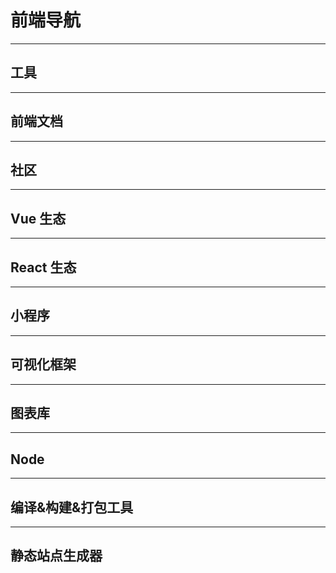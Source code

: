 # 前端导航

---

<script setup>
let BoxNav;
if (typeof window !== 'undefined') {
    BoxNav = await import('./BoxNav.vue');
}
// import BoxNav from './BoxNav.vue'
</script>

## 工具

<BoxNav :navLink="[
{
link: 'https://www.json.cn/',
iconSrc: 'jsongeshihua',
title: 'Json中文网',
desc: 'JSON在线解析及格式化验证'
},{
link: 'https://chatgpt.com/',
iconSrc: 'chatgpticon',
title: 'ChatGPT',
desc: ''
},{
link: 'https://tool.lu/',
iconSrc: null,
title: '在线工具',
desc: '开发人员的工具箱'
},{
link: 'https://caniuse.com/',
iconSrc: null,
title: 'Can I use',
desc: '前端API兼容性查询'
},]"/>

---

## 前端文档

<BoxNav :navLink="[
{
link: 'https://developer.mozilla.org/zh-CN/',
iconSrc: null,
title: 'MDN | Web开发者指南',
desc: 'Mozilla的开发者平台，提供了大量关于HTML、CSS和JavaScript详细文档'
},{
link: 'https://www.runoob.com/',
iconSrc: null,
title: '菜鸟教程',
desc: '学的不仅是技术，更是梦想'
},{
link: 'https://es6.ruanyifeng.com/',
iconSrc: 'tubiaozhizuomoban',
title: 'ES6入门教程',
desc: '阮一峰的网络日志'
},]"/>

---

## 社区

<BoxNav :navLink="[
{
link: 'https://juejin.cn/',
iconSrc: 'juejin',
title: '稀土掘金',
desc: '面向全球中文开发者的技术内容分享与交流平台'
},{
link: 'https://www.csdn.net/',
iconSrc: 'csdn',
title: 'CSDN',
desc: 'CSDN'
},{
link: 'https://www.cnblogs.com/',
iconSrc: null,
title: '博客园',
desc: '博客园是一个面向开发者的知识分享社区'
},{
link: 'https://gitee.com/',
iconSrc: null,
title: 'Gitee',
desc: '国内软件项目的托管平台'
},{
link: 'https://github.com/',
iconSrc: 'github',
title: 'Github',
desc: '一个面向开源及私有软件项目的托管平台'
},{
link: 'https://www.v2ex.com/',
iconSrc: 'vex',
title: 'V2EX',
desc: '...'
},{
link: 'https://segmentfault.com/',
iconSrc: null,
title: 'SegmentFault思否',
desc: '技术问答开发者社区'
},]"/>

---

## Vue 生态

<BoxNav :navLink="[
{
link: 'https://cn.vuejs.org/',
iconSrc: 'Vue',
title: 'Vue 3',
desc: '渐进式 JavaScript 框架'
},{
link: 'https://router.vuejs.org/zh/',
iconSrc: 'Vue',
title: 'Vue Router',
desc: 'Vue.js 的官方路由 为 Vue.js 提供富有表现力、可配置的、方便的路由'
},{
link: 'https://vueuse.org/',
iconSrc: 'vueuse',
title: 'VueUse',
desc: 'Vue Composition API的常用工具库'
},{
link: 'https://vant-ui.github.io/vant/#/zh-CN',
iconSrc: 'vant',
title: 'Vant',
desc: '轻量，可定制的移动端Vue组件库 (Vant4--适用于 Vue3)'
},{
link: 'https://pinia.vuejs.org/zh/',
iconSrc: 'pinia',
title: 'Pinia',
desc: '符合直觉的 Vue.js 状态管理库'
},{
link: 'https://antdv.com/components/overview-cn',
iconSrc: null,
iconImg: './img/AntDesignVue.png',
title: 'Ant Design Vue',
desc: 'Ant Design的Vue实现，开发和服务于企业级后台产品'
},{
link: 'https://element-plus.org/zh-CN/',
iconSrc: 'element-plus',
title: 'Element Plus',
desc: '基于Vue3，面向设计师和开发者的组件库'
},]"/>

---

## React 生态

<BoxNav :navLink="[
{
link: 'https://zh-hans.react.dev/',
iconSrc: 'React',
title: 'React',
desc: '用于构建用户界面的 JavaScript 库'
},{
link: 'https://reactrouter.com/en/main',
iconSrc: 'React',
title: 'React Router',
desc: 'React的声明式路由'
},{
link: 'https://ahooks.js.org/zh-CN/',
iconSrc: 'ahooks',
title: 'ahooks',
desc: '一套高质量可靠的React Hooks 库'
},{
link: 'https://ant-design.antgroup.com/docs/react/introduce-cn',
iconSrc: 'antd',
title: 'Ant Design React',
desc: '一套企业级UI设计语言和React组件库'
},{
link: 'https://mobile.ant.design/zh',
iconSrc: null,
title: 'Ant Design Mobile',
desc: '构建移动WEB应用程序的React组件库'
},{
link: 'https://cn.redux.js.org/',
iconSrc: 'redux',
title: 'Redux',
desc: 'JavaScript应用的状态容器，提供可预测的状态管理'
},{
link: 'https://nextjs.org/',
iconSrc: 'cib-next-js',
title: 'Next.js',
desc: '一个用于Web的React框架'
},]"/>

---

## 小程序

<BoxNav :navLink="[
{
link: 'https://developers.weixin.qq.com/miniprogram/dev/framework/',
iconSrc: 'weixinxiaochengxu',
title: '微信小程序文档',
desc: '原生-微信小程序官方文档'
},{
link: 'https://uniapp.dcloud.net.cn/',
iconSrc: 'uni-app',
title: 'uni-app',
desc: '开发一次，多端覆盖'
},{
link: 'https://docs.taro.zone/docs/',
iconSrc: null,
title: 'Taro',
desc: 'Taro 是一个开放式跨端跨框架解决方案，支持使用 React/Vue/Nerv 等框架来开发'
},]"/>

---

## 可视化框架

<BoxNav :navLink="[
{
link: 'https://echarts.apache.org/zh/index.html',
iconSrc: 'ECharts',
title: 'ECharts',
desc: '一个基于JavaScript的开源可视化图表库'
},{
link: 'https://d3js.org/',
iconSrc: null,
title: 'D3.js',
desc: '一个遵循Web标准用于可视化数据的JavaScript库'
},{
link: 'https://www.chartjs.org/',
iconSrc: null,
title: 'Chart.js',
desc: '一个简单而灵活的JavaScript图表库'
},{
link: 'https://threejs.org/',
iconSrc: null,
title: 'Three.js',
desc: 'JavaScript 3d库'
},]"/>

---

## 图表库

<BoxNav :navLink="[
{
link: 'https://www.iconfont.cn/',
iconSrc: null,
iconImg: './img/iconfont.png',
title: 'iconfont',
desc: '国内功能很强大且图表内筒丰富的矢量图标库，提供矢量图标下载、在线存储、格式转换以及图标库管理。'
},{
link: 'https://iconpark.oceanengine.com/official',
iconSrc: null,
iconImg: './img/iconPark.png',
title: 'IconPark',
desc: 'IconPark图表库是一个通过技术驱动矢量图标样式的开源图表库，可以实现根据单一的主题色，快速生成一套图标样式。'
},]"/>

---

## Node

<BoxNav :navLink="[
{
link: 'https://nodejs.org/zh-cn/learn/getting-started/introduction-to-nodejs',
iconSrc: 'Nodejs',
title: 'Node',
desc: '基于Chrome V8引擎的JavaScript运行环境，Node.js程序可以运行在Windows、Linux、MacOS、FreeBSD、OpenBSD、Android、iOS等操作系统上。'
},{
link: 'https://expressjs.com/',
iconSrc: null,
title: 'Express',
desc: '基于Node.js平台，快速、开放、极简Web开发框架'
},]"/>

---

## 编译&构建&打包工具

<BoxNav :navLink="[
{
link: 'https://www.webpackjs.com/',
iconSrc: 'webpack',
title: 'Webpack 中文网',
desc: '一个基于JavaScript的开源可视化图表库'
},{
link: 'https://cn.vitejs.dev/',
iconSrc: null,
title: 'Vite 中文文档',
desc: '一个遵循Web标准用于可视化数据的JavaScript库'
},{
link: 'https://www.babeljs.cn/',
iconSrc: 'babel',
title: 'Babel',
desc: 'Babel是一个JavaScript编译器'
},{
link: 'https://esbuild.github.io/',
iconSrc: 'Esbuild',
title: 'esbuild',
desc: '...'
},{
link: 'https://www.rollupjs.com/',
iconSrc: 'logo',
title: 'Rollup',
desc: 'Rollup是一个JavaScript模块打包器'
},]"/>

---

## 静态站点生成器

<BoxNav :navLink="[
{
link: 'https://astro.build/',
iconSrc: null,
title: 'Astro',
desc: '一个现代化的轻量级静态站点生成器'
},{
link: 'https://vuepress.vuejs.org/zh/',
iconSrc: 'vue',
title: 'VuePress',
desc: 'Vue驱动静态网站生成器'
},{
link: 'https://vitepress.dev/',
iconSrc: 'vue',
title: 'VitePress',
desc: '由Vite和Vue驱动的静态网站生成器'
},{
link: 'https://d.umijs.org/',
iconSrc: null,
title: 'dumi',
desc: '基于Umi为组件研发而生的静态站点框架'
},{
link: 'https://docusaurus.io/zh-CN',
iconSrc: null,
title: 'Docusaurus',
desc: '基于React的静态网站生成器'
},]"/>
